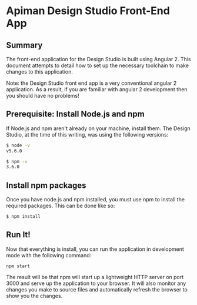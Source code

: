 # Apiman Design Studio Front-End App

## Summary

The front-end application for the Design Studio is built using Angular 2.
This document attempts to detail how to set up the necessary toolchain to
make changes to this application.

Note: the Design Studio front end app is a very conventional angular 2 
application.  As a result, if you are familiar with angular 2 development
then you should have no problems!

## Prerequisite: Install Node.js and npm

If Node.js and npm aren't already on your machine, install them.  The
Design Studio, at the time of this writing, was using the following 
versions:

```bash
$ node -v
v5.6.0

$ npm -v
3.6.0
```

## Install npm packages

Once you have node.js and npm installed, you must use npm to install the
required packages.  This can be done like so:

```bash
$ npm install
```

## Run It!

Now that everything is install, you can run the application in development
mode with the following command:

```
npm start
```

The result will be that npm will start up a lightweight HTTP server on port
3000 and serve up the application to your browser.  It will also monitor
any changes you make to source files and automatically refresh the browser
to show you the changes.